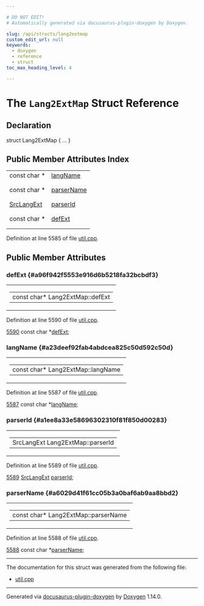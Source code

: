 ```yaml
---

# DO NOT EDIT!
# Automatically generated via docusaurus-plugin-doxygen by Doxygen.

slug: /api/structs/lang2extmap
custom_edit_url: null
keywords:
  - doxygen
  - reference
  - struct
toc_max_heading_level: 4

---
```


<div class="doxyPage">

# The `Lang2ExtMap` Struct Reference



## Declaration

<div class="doxyDeclaration">
struct Lang2ExtMap { ... }
</div>

## Public Member Attributes Index

<table class="doxyMembersIndex">

<tr class="doxyMemberIndexItem">
<td class="doxyMemberIndexItemType" align="left" valign="top">const char *</td>
<td class="doxyMemberIndexItemName" align="left" valign="top"><a href="#a23deef92fab4abdcea825c50d592c50d">langName</a></td>
</tr>
<tr class="doxyMemberIndexDescription">
<td class="doxyMemberIndexDescriptionLeft"></td>
<td class="doxyMemberIndexDescriptionRight">
</td>
</tr>
<tr class="doxyMemberIndexSeparator">
<td class="doxyMemberIndexSeparator" colspan="2"></td>
</tr>

<tr class="doxyMemberIndexItem">
<td class="doxyMemberIndexItemType" align="left" valign="top">const char *</td>
<td class="doxyMemberIndexItemName" align="left" valign="top"><a href="#a6029d41f61cc05b3a0baf6ab9aa8bbd2">parserName</a></td>
</tr>
<tr class="doxyMemberIndexDescription">
<td class="doxyMemberIndexDescriptionLeft"></td>
<td class="doxyMemberIndexDescriptionRight">
</td>
</tr>
<tr class="doxyMemberIndexSeparator">
<td class="doxyMemberIndexSeparator" colspan="2"></td>
</tr>

<tr class="doxyMemberIndexItem">
<td class="doxyMemberIndexItemType" align="left" valign="top"><a href="/web-doxygen/docs/api/files/src/types-h/#a9974623ce72fc23df5d64426b9178bf2">SrcLangExt</a></td>
<td class="doxyMemberIndexItemName" align="left" valign="top"><a href="#a1ee8a33e58696302310f81f850d00283">parserId</a></td>
</tr>
<tr class="doxyMemberIndexDescription">
<td class="doxyMemberIndexDescriptionLeft"></td>
<td class="doxyMemberIndexDescriptionRight">
</td>
</tr>
<tr class="doxyMemberIndexSeparator">
<td class="doxyMemberIndexSeparator" colspan="2"></td>
</tr>

<tr class="doxyMemberIndexItem">
<td class="doxyMemberIndexItemType" align="left" valign="top">const char *</td>
<td class="doxyMemberIndexItemName" align="left" valign="top"><a href="#a96f942f5553e916d6b5218fa32bcbdf3">defExt</a></td>
</tr>
<tr class="doxyMemberIndexDescription">
<td class="doxyMemberIndexDescriptionLeft"></td>
<td class="doxyMemberIndexDescriptionRight">
</td>
</tr>
<tr class="doxyMemberIndexSeparator">
<td class="doxyMemberIndexSeparator" colspan="2"></td>
</tr>

</table>


<p>Definition at line 5585 of file <a href="/web-doxygen/docs/api/files/src/util-cpp">util.cpp</a>.</p>

<div class="doxySectionDef">

## Public Member Attributes

### defExt {#a96f942f5553e916d6b5218fa32bcbdf3}

<div class="doxyMemberItem">
<div class="doxyMemberProto">
<table class="doxyMemberLabels">
<tr class="doxyMemberLabels">
<td class="doxyMemberLabelsLeft">
<table class="doxyMemberName">
<tr>
<td class="doxyMemberName">const char* Lang2ExtMap::defExt</td>
</tr>
</table>
</td>
</tr>
</table>
</div>
<div class="doxyMemberDoc">


<p>Definition at line 5590 of file <a href="/web-doxygen/docs/api/files/src/util-cpp">util.cpp</a>.</p>

<div class="doxyProgramListing">

<div class="doxyCodeLine"><span class="doxyLineNumber"><a href="#a96f942f5553e916d6b5218fa32bcbdf3">5590</a></span><span class="doxyLineContent"><span class="doxyHighlight">  </span><span class="doxyHighlightKeyword">const</span><span class="doxyHighlight"> </span><span class="doxyHighlightKeywordType">char</span><span class="doxyHighlight"> *<a href="#a96f942f5553e916d6b5218fa32bcbdf3">defExt</a>;</span></span></div>

</div>

</div>
</div>

### langName {#a23deef92fab4abdcea825c50d592c50d}

<div class="doxyMemberItem">
<div class="doxyMemberProto">
<table class="doxyMemberLabels">
<tr class="doxyMemberLabels">
<td class="doxyMemberLabelsLeft">
<table class="doxyMemberName">
<tr>
<td class="doxyMemberName">const char* Lang2ExtMap::langName</td>
</tr>
</table>
</td>
</tr>
</table>
</div>
<div class="doxyMemberDoc">


<p>Definition at line 5587 of file <a href="/web-doxygen/docs/api/files/src/util-cpp">util.cpp</a>.</p>

<div class="doxyProgramListing">

<div class="doxyCodeLine"><span class="doxyLineNumber"><a href="#a23deef92fab4abdcea825c50d592c50d">5587</a></span><span class="doxyLineContent"><span class="doxyHighlight">  </span><span class="doxyHighlightKeyword">const</span><span class="doxyHighlight"> </span><span class="doxyHighlightKeywordType">char</span><span class="doxyHighlight"> *<a href="#a23deef92fab4abdcea825c50d592c50d">langName</a>;</span></span></div>

</div>

</div>
</div>

### parserId {#a1ee8a33e58696302310f81f850d00283}

<div class="doxyMemberItem">
<div class="doxyMemberProto">
<table class="doxyMemberLabels">
<tr class="doxyMemberLabels">
<td class="doxyMemberLabelsLeft">
<table class="doxyMemberName">
<tr>
<td class="doxyMemberName">SrcLangExt Lang2ExtMap::parserId</td>
</tr>
</table>
</td>
</tr>
</table>
</div>
<div class="doxyMemberDoc">


<p>Definition at line 5589 of file <a href="/web-doxygen/docs/api/files/src/util-cpp">util.cpp</a>.</p>

<div class="doxyProgramListing">

<div class="doxyCodeLine"><span class="doxyLineNumber"><a href="#a1ee8a33e58696302310f81f850d00283">5589</a></span><span class="doxyLineContent"><span class="doxyHighlight">  <a href="/web-doxygen/docs/api/files/src/types-h/#a9974623ce72fc23df5d64426b9178bf2">SrcLangExt</a> <a href="#a1ee8a33e58696302310f81f850d00283">parserId</a>;</span></span></div>

</div>

</div>
</div>

### parserName {#a6029d41f61cc05b3a0baf6ab9aa8bbd2}

<div class="doxyMemberItem">
<div class="doxyMemberProto">
<table class="doxyMemberLabels">
<tr class="doxyMemberLabels">
<td class="doxyMemberLabelsLeft">
<table class="doxyMemberName">
<tr>
<td class="doxyMemberName">const char* Lang2ExtMap::parserName</td>
</tr>
</table>
</td>
</tr>
</table>
</div>
<div class="doxyMemberDoc">


<p>Definition at line 5588 of file <a href="/web-doxygen/docs/api/files/src/util-cpp">util.cpp</a>.</p>

<div class="doxyProgramListing">

<div class="doxyCodeLine"><span class="doxyLineNumber"><a href="#a6029d41f61cc05b3a0baf6ab9aa8bbd2">5588</a></span><span class="doxyLineContent"><span class="doxyHighlight">  </span><span class="doxyHighlightKeyword">const</span><span class="doxyHighlight"> </span><span class="doxyHighlightKeywordType">char</span><span class="doxyHighlight"> *<a href="#a6029d41f61cc05b3a0baf6ab9aa8bbd2">parserName</a>;</span></span></div>

</div>

</div>
</div>

</div>

<hr/>

<p>The documentation for this struct was generated from the following file:</p>

<ul>
<li><a href="/web-doxygen/docs/api/files/src/util-cpp">util.cpp</a></li>
</ul>

<hr/>

<p class="doxyGeneratedBy">Generated via <a href="https://github.com/xpack/docusaurus-plugin-doxygen">docusaurus-plugin-doxygen</a> by <a href="https://www.doxygen.nl">Doxygen</a> 1.14.0.</p>

</div>
